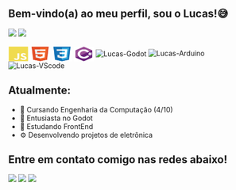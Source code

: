 ## Bem-vindo(a) ao meu perfil, sou o Lucas!😅

<picture>
  <source srcset="https://github-readme-stats.vercel.app/api?username=LucasVieira-zip&count_private=true&show_icons=true&theme=dracula" media="(prefers-color-scheme: dark)"/>
  <source srcset="https://github-readme-stats.vercel.app/api?username=LucasVieira-zip&count_private=true&show_icons=true" media="(prefers-color-scheme: dark), (prefers-color-scheme: no-preference)"/>
  <img src="https://github-readme-stats.vercel.app/api?username=LucasVieira-zip&show_icons=true" />
</picture>

<img src="https://github-readme-stats.vercel.app/api/top-langs/?username=LucasVieira-zip&layout=compact&langs_count=16&theme=dracula"/>
    
<div style="display: inline_block"><br>
 <img align="center" alt="Lucas-Js" height="30" width="40" src="https://raw.githubusercontent.com/devicons/devicon/master/icons/javascript/javascript-plain.svg">
 <img align="center" alt="Lucas-HTML" height="30" width="40" src="https://raw.githubusercontent.com/devicons/devicon/master/icons/html5/html5-original.svg">
 <img align="center" alt="Lucas-CSS" height="30" width="40" src="https://raw.githubusercontent.com/devicons/devicon/master/icons/css3/css3-original.svg">
 <img align="center" alt="Lucas-Csharp" height="30" width="40" src="https://raw.githubusercontent.com/devicons/devicon/master/icons/csharp/csharp-original.svg">
 <img align="center" alt="Lucas-Godot" height="30" width="40"
src="https://cdn.jsdelivr.net/gh/devicons/devicon@latest/icons/godot/godot-original.svg" />
  <img lign="center" alt="Lucas-Arduino" height="30" width="40" src="https://cdn.jsdelivr.net/gh/devicons/devicon@latest/icons/arduino/arduino-original-wordmark.svg" />
  <img  lign="center" alt="Lucas-VScode" height="30" width="40" src="https://cdn.jsdelivr.net/gh/devicons/devicon@latest/icons/vscode/vscode-original.svg" />    
<br></div>



## Atualmente:
- 🤯 Cursando Engenharia da Computação (4/10)
- 👾 Entusiasta no Godot
- 🤖 Estudando FrontEnd
- ⚙ Desenvolvendo projetos de eletrônica

## Entre em contato comigo nas redes abaixo!
 
<div> 
  <a href = "mailto:lucasvieira291003@gmail.com"><img src="https://img.shields.io/badge/-Gmail-%23333?style=for-the-badge&logo=gmail&logoColor=white" target="_blank"></a>
  <a href="https://www.linkedin.com/in/lucas-vieira-008884278" target="_blank"><img src="https://img.shields.io/badge/-LinkedIn-%230077B5?style=for-the-badge&logo=linkedin&logoColor=white" target="_blank"></a>
 <a href="https://discord.com/channels/SaintVieira" target="_blank"><img src="https://img.shields.io/badge/Discord-7289DA?style=for-the-badge&logo=discord&logoColor=white" target="_blank"></a>

</div>
